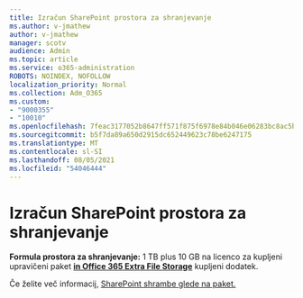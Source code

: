 ```yaml
---
title: Izračun SharePoint prostora za shranjevanje
ms.author: v-jmathew
author: v-jmathew
manager: scotv
audience: Admin
ms.topic: article
ms.service: o365-administration
ROBOTS: NOINDEX, NOFOLLOW
localization_priority: Normal
ms.collection: Adm_O365
ms.custom:
- "9000355"
- "10010"
ms.openlocfilehash: 7feac3177052b8647ff571f875f6978e84b046e06283bc8ac5ba48cc148f14a6
ms.sourcegitcommit: b5f7da89a650d2915dc652449623c78be6247175
ms.translationtype: MT
ms.contentlocale: sl-SI
ms.lasthandoff: 08/05/2021
ms.locfileid: "54046444"
---
```

# <a name="calculate-sharepoint-storage"></a>Izračun SharePoint prostora za shranjevanje

**Formula prostora za shranjevanje:** 1 TB [](https://docs.microsoft.com/microsoft-365/commerce/add-storage-space) plus 10 GB na licenco za kupljeni upravičeni paket **[in Office 365 Extra File Storage](https://docs.microsoft.com/microsoft-365/commerce/add-storage-space)** kupljeni dodatek.

Če želite več informacij, [SharePoint shrambe glede na paket.](https://docs.microsoft.com/office365/servicedescriptions/sharepoint-online-service-description/sharepoint-online-limits)
